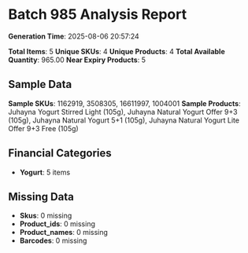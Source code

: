 # Batch 985 Analysis Report

**Generation Time**: 2025-08-06 20:57:24

**Total Items**: 5
**Unique SKUs**: 4
**Unique Products**: 4
**Total Available Quantity**: 965.00
**Near Expiry Products**: 5

## Sample Data
**Sample SKUs**: 1162919, 3508305, 16611997, 1004001
**Sample Products**: Juhayna Yogurt Stirred Light (105g), Juhayna Natural Yogurt Offer 9+3 (105g), Juhayna Natural Yogurt 5+1 (105g), Juhayna Natural Yogurt Lite Offer 9+3 Free (105g)

## Financial Categories
- **Yogurt**: 5 items

## Missing Data
- **Skus**: 0 missing
- **Product_ids**: 0 missing
- **Product_names**: 0 missing
- **Barcodes**: 0 missing
